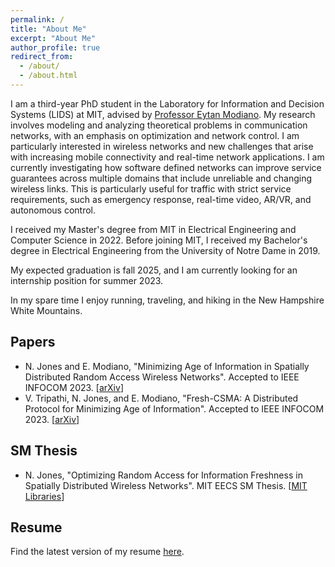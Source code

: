 ```yaml
---
permalink: /
title: "About Me"
excerpt: "About Me"
author_profile: true
redirect_from: 
  - /about/
  - /about.html
---
```

I am a third-year PhD student in the Laboratory for Information and Decision Systems (LIDS) at MIT, advised by [Professor Eytan Modiano](https://modiano.mit.edu/). My research involves modeling and analyzing theoretical problems in communication networks, with an emphasis on optimization and network control. I am particularly interested in wireless networks and new challenges that arise with increasing mobile connectivity and real-time network applications. I am currently investigating how software defined networks can improve service guarantees across multiple domains that include unreliable and changing wireless links. This is particularly useful for traffic with strict service requirements, such as emergency response, real-time video, AR/VR, and autonomous control.

I received my Master's degree from MIT in Electrical Engineering and Computer Science in 2022. Before joining MIT, I received my Bachelor's degree in Electrical Engineering from the University of Notre Dame in 2019.

My expected graduation is fall 2025, and I am currently looking for an internship position for summer 2023.

In my spare time I enjoy running, traveling, and hiking in the New Hampshire White Mountains.


## Papers

  * N. Jones and E. Modiano, "Minimizing Age of Information in Spatially Distributed Random Access Wireless Networks". Accepted to IEEE INFOCOM 2023. \[[arXiv](https://arxiv.org/pdf/2212.03998)\]
  * V. Tripathi, N. Jones, and E. Modiano, "Fresh-CSMA: A Distributed Protocol for Minimizing Age of Information". Accepted to IEEE INFOCOM 2023. \[[arXiv](https://arxiv.org/pdf/2212.03087)\]

## SM Thesis

  * N. Jones, "Optimizing Random Access for Information Freshness in Spatially Distributed Wireless Networks". MIT EECS SM Thesis. \[[MIT Libraries](https://dspace.mit.edu/handle/1721.1/147292)\]


## Resume

Find the latest version of my resume [here](https://njonesnd19.github.io/files/resume.pdf).

